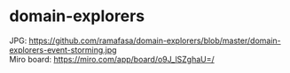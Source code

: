 # domain-explorers

JPG: https://github.com/ramafasa/domain-explorers/blob/master/domain-explorers-event-storming.jpg  
Miro board: https://miro.com/app/board/o9J_lSZghaU=/
